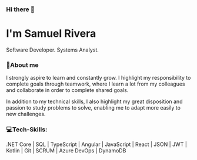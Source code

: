 ### Hi there 👋
<h1>I'm Samuel Rivera</h1>
</hr>
<div>
 <p>Software Developer. Systems Analyst.</p>  
 <h3>📝About me</h3> 
 <p>I strongly aspire to learn and constantly grow. I highlight my responsibility to complete goals through teamwork, where I learn a lot from my colleagues and collaborate in order to complete shared goals.</p>
 <p>In addition to my technical skills, I also highlight my great disposition and passion to study problems to solve, enabling me to adapt more easily to new challenges.</p>
 <h3>💻Tech-Skills:</h3>
 <p> .NET Core | SQL | TypeScript | Angular | JavaScript | React | JSON | JWT | Kotlin | Git | SCRUM | Azure DevOps | DynamoDB </p>   
</div>
